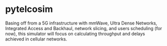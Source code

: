 # pytelcosim
Basing off from a 5G infrastructure with mmWave, Ultra Dense Networks, Integrated Access and Backhaul, network slicing, and users scheduling (for now), this simulator will focus on calculating throughput and delays achieved in cellular networks.
